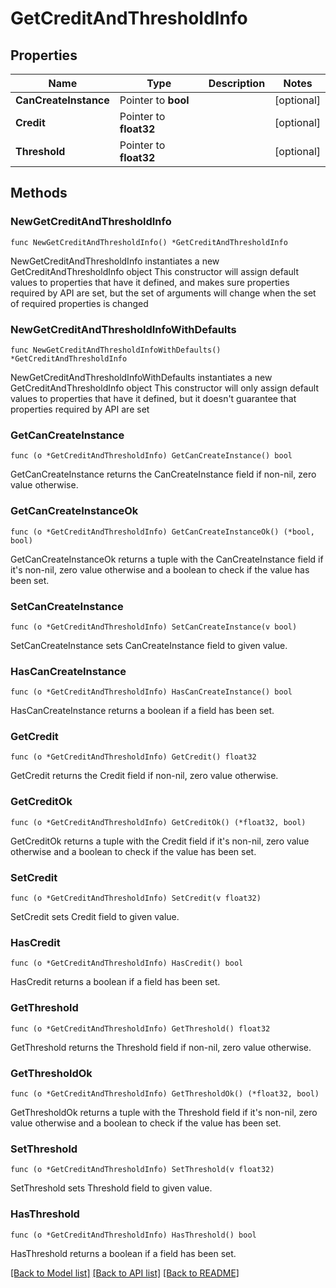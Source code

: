 # GetCreditAndThresholdInfo

## Properties

Name | Type | Description | Notes
------------ | ------------- | ------------- | -------------
**CanCreateInstance** | Pointer to **bool** |  | [optional] 
**Credit** | Pointer to **float32** |  | [optional] 
**Threshold** | Pointer to **float32** |  | [optional] 

## Methods

### NewGetCreditAndThresholdInfo

`func NewGetCreditAndThresholdInfo() *GetCreditAndThresholdInfo`

NewGetCreditAndThresholdInfo instantiates a new GetCreditAndThresholdInfo object
This constructor will assign default values to properties that have it defined,
and makes sure properties required by API are set, but the set of arguments
will change when the set of required properties is changed

### NewGetCreditAndThresholdInfoWithDefaults

`func NewGetCreditAndThresholdInfoWithDefaults() *GetCreditAndThresholdInfo`

NewGetCreditAndThresholdInfoWithDefaults instantiates a new GetCreditAndThresholdInfo object
This constructor will only assign default values to properties that have it defined,
but it doesn't guarantee that properties required by API are set

### GetCanCreateInstance

`func (o *GetCreditAndThresholdInfo) GetCanCreateInstance() bool`

GetCanCreateInstance returns the CanCreateInstance field if non-nil, zero value otherwise.

### GetCanCreateInstanceOk

`func (o *GetCreditAndThresholdInfo) GetCanCreateInstanceOk() (*bool, bool)`

GetCanCreateInstanceOk returns a tuple with the CanCreateInstance field if it's non-nil, zero value otherwise
and a boolean to check if the value has been set.

### SetCanCreateInstance

`func (o *GetCreditAndThresholdInfo) SetCanCreateInstance(v bool)`

SetCanCreateInstance sets CanCreateInstance field to given value.

### HasCanCreateInstance

`func (o *GetCreditAndThresholdInfo) HasCanCreateInstance() bool`

HasCanCreateInstance returns a boolean if a field has been set.

### GetCredit

`func (o *GetCreditAndThresholdInfo) GetCredit() float32`

GetCredit returns the Credit field if non-nil, zero value otherwise.

### GetCreditOk

`func (o *GetCreditAndThresholdInfo) GetCreditOk() (*float32, bool)`

GetCreditOk returns a tuple with the Credit field if it's non-nil, zero value otherwise
and a boolean to check if the value has been set.

### SetCredit

`func (o *GetCreditAndThresholdInfo) SetCredit(v float32)`

SetCredit sets Credit field to given value.

### HasCredit

`func (o *GetCreditAndThresholdInfo) HasCredit() bool`

HasCredit returns a boolean if a field has been set.

### GetThreshold

`func (o *GetCreditAndThresholdInfo) GetThreshold() float32`

GetThreshold returns the Threshold field if non-nil, zero value otherwise.

### GetThresholdOk

`func (o *GetCreditAndThresholdInfo) GetThresholdOk() (*float32, bool)`

GetThresholdOk returns a tuple with the Threshold field if it's non-nil, zero value otherwise
and a boolean to check if the value has been set.

### SetThreshold

`func (o *GetCreditAndThresholdInfo) SetThreshold(v float32)`

SetThreshold sets Threshold field to given value.

### HasThreshold

`func (o *GetCreditAndThresholdInfo) HasThreshold() bool`

HasThreshold returns a boolean if a field has been set.


[[Back to Model list]](../README.md#documentation-for-models) [[Back to API list]](../README.md#documentation-for-api-endpoints) [[Back to README]](../README.md)


